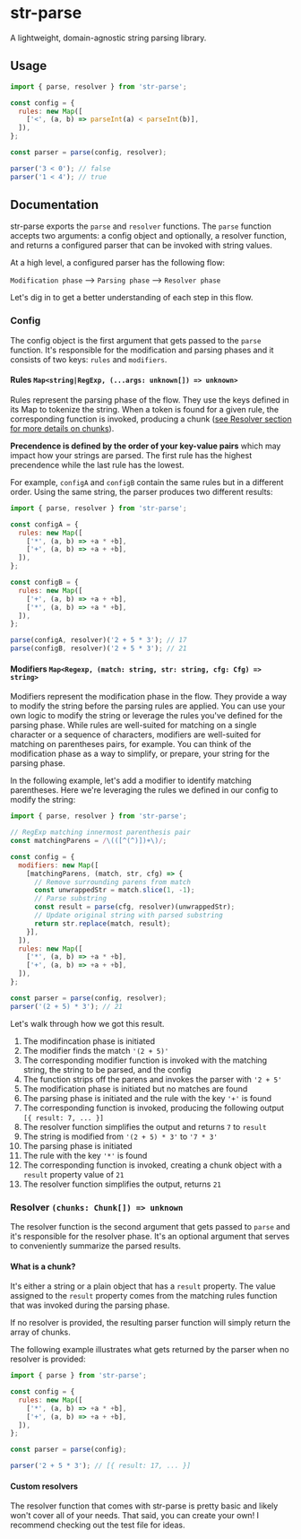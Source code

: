 # str-parse

A lightweight, domain-agnostic string parsing library.

## Usage
```javascript
import { parse, resolver } from 'str-parse';

const config = {
  rules: new Map([
    ['<', (a, b) => parseInt(a) < parseInt(b)],
  ]),
};

const parser = parse(config, resolver);

parser('3 < 0'); // false
parser('1 < 4'); // true
```
<!---
## Installation

```sh
% npm install str-parse --save
```
-->
## Documentation

str-parse exports the `parse` and `resolver` functions. The `parse` function accepts two arguments: a config object and optionally, a resolver function, and returns a configured parser that can be invoked with string values.

At a high level, a configured parser has the following flow:

`Modification phase` --> `Parsing phase` --> `Resolver phase`

Let's dig in to get a better understanding of each step in this flow.

### Config

The config object is the first argument that gets passed to the `parse` function. It's responsible for the modification and parsing phases and it consists of two keys: `rules` and `modifiers`.

#### Rules `Map<string|RegExp, (...args: unknown[]) => unknown>`

Rules represent the parsing phase of the flow. They use the keys defined in its Map to tokenize the string.
When a token is found for a given rule, the corresponding function is invoked, producing a chunk ([see Resolver section for more details on chunks](#resolver)).

**Precendence is defined by the order of your key-value pairs** which may impact how your strings are parsed. The first rule has the highest precendence while the last rule has the lowest.

For example, `configA` and `configB` contain the same rules but in a different order. Using the same string, the parser produces two different results:

```javascript
import { parse, resolver } from 'str-parse';

const configA = {
  rules: new Map([
    ['*', (a, b) => +a * +b],
    ['+', (a, b) => +a + +b],
  ]),
};

const configB = {
  rules: new Map([
    ['+', (a, b) => +a + +b],
    ['*', (a, b) => +a * +b],
  ]),
};

parse(configA, resolver)('2 + 5 * 3'); // 17
parse(configB, resolver)('2 + 5 * 3'); // 21
```

#### Modifiers `Map<Regexp, (match: string, str: string, cfg: Cfg) => string>`

Modifiers represent the modification phase in the flow. They provide a way to modify the string before the parsing rules are applied. You can use your own logic to modify the string or leverage the rules you've defined for the parsing phase.
While rules are well-suited for matching on a single character or a sequence of characters, modifiers are well-suited for matching on parentheses pairs, for example.
You can think of the modification phase as a way to simplify, or prepare, your string for the parsing phase. 

In the following example, let's add a modifier to identify matching parentheses. Here we're leveraging the rules we defined in our config to modify the string:

```javascript
import { parse, resolver } from 'str-parse';

// RegExp matching innermost parenthesis pair
const matchingParens = /\(([^(^)])+\)/;

const config = {
  modifiers: new Map([
    [matchingParens, (match, str, cfg) => {
      // Remove surrounding parens from match
      const unwrappedStr = match.slice(1, -1);
      // Parse substring
      const result = parse(cfg, resolver)(unwrappedStr);
      // Update original string with parsed substring
      return str.replace(match, result);
    }],
  ]),
  rules: new Map([
    ['*', (a, b) => +a * +b],
    ['+', (a, b) => +a + +b],
  ]),
};

const parser = parse(config, resolver);
parser('(2 + 5) * 3'); // 21
```
Let's walk through how we got this result.

1. The modifincation phase is initiated
2. The modifier finds the match `'(2 + 5)'`
3. The corresponding modifier function is invoked with the matching string, the string to be parsed, and the config
4. The function strips off the parens and invokes the parser with `'2 + 5'`
5. The modification phase is initiated but no matches are found
6. The parsing phase is initiated and the rule with the key `'+'` is found
7. The corresponding function is invoked, producing the following output `[{ result: 7, ... }]`
8. The resolver function simplifies the output and returns `7` to `result`
9. The string is modified from `'(2 + 5) * 3'` to `'7 * 3'`
10. The parsing phase is initiated
11. The rule with the key `'*'` is found
12. The corresponding function is invoked, creating a chunk object with a `result` property value of `21`
13. The resolver function simplifies the output, returns `21`

### Resolver `(chunks: Chunk[]) => unknown`

The resolver function is the second argument that gets passed to `parse` and it's responsible for the resolver phase. It's an optional argument that serves to conveniently summarize the parsed results.

#### What is a chunk?

It's either a string or a plain object that has a `result` property. The value assigned to the `result` property comes from the matching rules function that was invoked during the parsing phase.

If no resolver is provided, the resulting parser function will simply return the array of chunks.

The following example illustrates what gets returned by the parser when no resolver is provided:

```javascript
import { parse } from 'str-parse';

const config = {
  rules: new Map([
    ['*', (a, b) => +a * +b],
    ['+', (a, b) => +a + +b],
  ]),
};

const parser = parse(config);

parser('2 + 5 * 3'); // [{ result: 17, ... }]
```

#### Custom resolvers

The resolver function that comes with str-parse is pretty basic and likely won't cover all of your needs. That said, you can create your own! I recommend checking out the test file for ideas.
